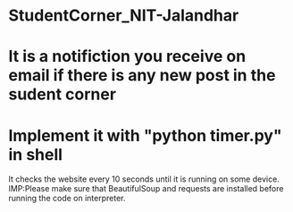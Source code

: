 #  StudentCorner_NIT-Jalandhar
# It is a notifiction you receive on email if there is any new post in the sudent corner
# Implement it with "python timer.py" in shell
It checks the website every 10 seconds until it is running on some device.
IMP:Please make sure that BeautifulSoup and requests are installed before running the code on interpreter.
